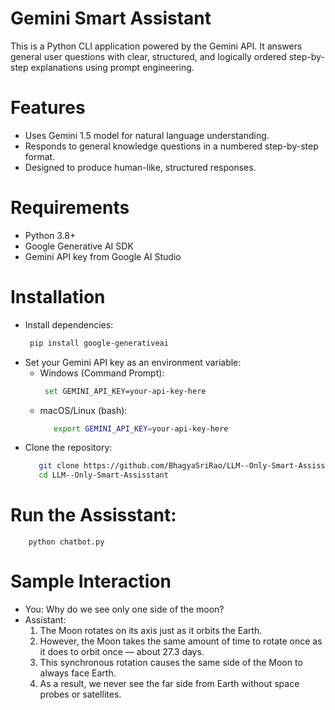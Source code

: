 # Gemini Smart Assistant
 This is a Python CLI application powered by the Gemini API. It answers general user questions with clear, structured, and logically ordered step-by-step explanations using prompt engineering.

# Features
 * Uses Gemini 1.5 model for natural language understanding.
 * Responds to general knowledge questions in a numbered step-by-step format.
 * Designed to produce human-like, structured responses.

# Requirements
 * Python 3.8+
 * Google Generative AI SDK
 * Gemini API key from Google AI Studio

#  Installation
  * Install dependencies:
     ```bash
      pip install google-generativeai

  * Set your Gemini API key as an environment variable:
     * Windows (Command Prompt):
        ```bash
         set GEMINI_API_KEY=your-api-key-here
     * macOS/Linux (bash):
       ```bash
          export GEMINI_API_KEY=your-api-key-here
  * Clone the repository:
      ```bash
         git clone https://github.com/BhagyaSriRao/LLM--Only-Smart-Assisstant.git
         cd LLM--Only-Smart-Assisstant
# Run the Assisstant:
     
        python chatbot.py
    
# Sample Interaction
* You: Why do we see only one side of the moon?
* Assistant:
  1. The Moon rotates on its axis just as it orbits the Earth.
  2. However, the Moon takes the same amount of time to rotate once as it does to orbit once — about 27.3 days.
  3. This synchronous rotation causes the same side of the Moon to always face Earth.
  4. As a result, we never see the far side from Earth without space probes or satellites.


  





